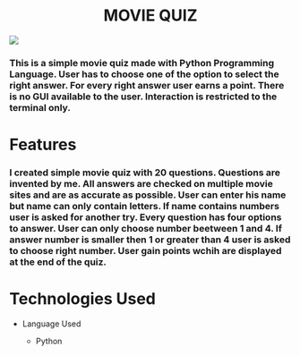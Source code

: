 <h1 align="center">MOVIE QUIZ</h1>

<img src=/workspace/my_quiz/img/movie_quiz.png>

<h3>This is a simple movie quiz made with Python Programming Language. User has to choose one of the option to select the right answer. For every right answer user earns a point. There is no GUI available to the user. Interaction is restricted to the terminal only.<h3>

# Features
<h3>I created simple movie quiz with 20 questions. Questions are invented by me. All answers are checked on multiple movie sites and are as accurate as possible. User can enter his name but name can only contain letters. If name contains numbers user is asked for another try. Every question has four options to answer. User can only choose number beetween 1 and 4. If answer number is smaller then 1 or greater than 4 user is asked to choose right number. User gain points wchih are displayed at the end of the quiz. 

# Technologies Used

* Language Used

    * Python

#


